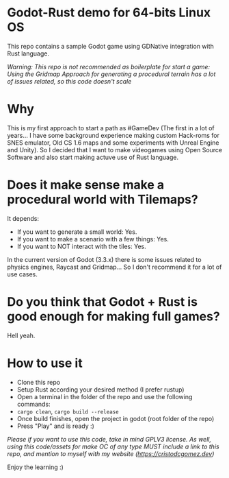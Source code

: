 Godot-Rust demo for 64-bits Linux OS
===

This repo contains a sample Godot game using GDNative integration with Rust language.

*Warning: This repo is not recommended as boilerplate for start a game: Using the Gridmap Approach for generating a procedural terrain has a lot of issues related, so this code doesn't scale*

# Why

This is my first approach to start a path as #GameDev (The first in a lot of years... I have some background experience making custom Hack-roms for SNES emulator, Old CS 1.6 maps and some experiments with Unreal Engine and Unity). So I decided that I want to make videogames using Open Source Software and also start making actuve use of Rust language.

# Does it make sense make a procedural world with Tilemaps?

It depends:
- If you want to generate a small world: Yes.
- If you want to make a scenario with a few things: Yes.
- If you want to NOT interact with the tiles: Yes.

In the current version of Godot (3.3.x) there is some issues related to physics engines, Raycast and Gridmap... So I don't recommend it for a lot of use cases.

# Do you think that Godot + Rust is good enough for making full games?

Hell yeah.

# How to use it
- Clone this repo
- Setup Rust according your desired method (I prefer rustup)
- Open a terminal in the folder of the repo and use the following commands:
- `cargo clean`, `cargo build --release`
- Once build finishes, open the project in godot (root folder of the repo)
- Press "Play" and is ready :)


_Please if you want to use this code, take in mind GPLV3 license. As well, using this code/assets for make OC of any type MUST include a link to this repo, and mention to myself with my website (https://cristodcgomez.dev)_

Enjoy the learning :)
